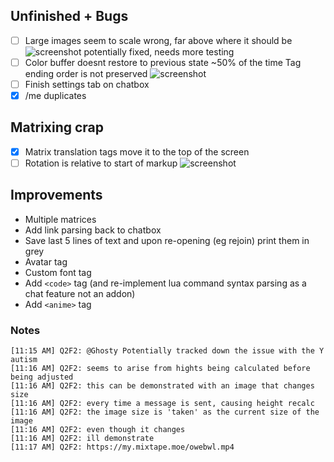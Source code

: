 ## Unfinished + Bugs
- [ ] Large images seem to scale wrong, far above where it should be
	![screenshot](https://my.mixtape.moe/mejbyh.png)
	potentially fixed, needs more testing
- [ ] Color buffer doesnt restore to previous state ~50% of the time
	Tag ending order is not preserved
    ![screenshot](https://b.catgirlsare.sexy/xEMn.png)
- [ ] Finish settings tab on chatbox
- [x] /me duplicates

## Matrixing crap
- [x] Matrix translation tags move it to the top of the screen
- [ ] Rotation is relative to start of markup
    ![screenshot](https://b.catgirlsare.sexy/xxN0.png)

## Improvements
- Multiple matrices
- Add link parsing back to chatbox
- Save last 5 lines of text and upon re-opening (eg rejoin) print them in grey
- Avatar tag
- Custom font tag
- Add ```<code>``` tag (and re-implement lua command syntax parsing as a chat feature not an addon)
- Add ```<anime>``` tag

### Notes
```
[11:15 AM] Q2F2: @Ghosty Potentially tracked down the issue with the Y autism
[11:16 AM] Q2F2: seems to arise from hights being calculated before being adjusted
[11:16 AM] Q2F2: this can be demonstrated with an image that changes size
[11:16 AM] Q2F2: every time a message is sent, causing height recalc
[11:16 AM] Q2F2: the image size is 'taken' as the current size of the image
[11:16 AM] Q2F2: even though it changes
[11:16 AM] Q2F2: ill demonstrate
[11:17 AM] Q2F2: https://my.mixtape.moe/owebwl.mp4
```
